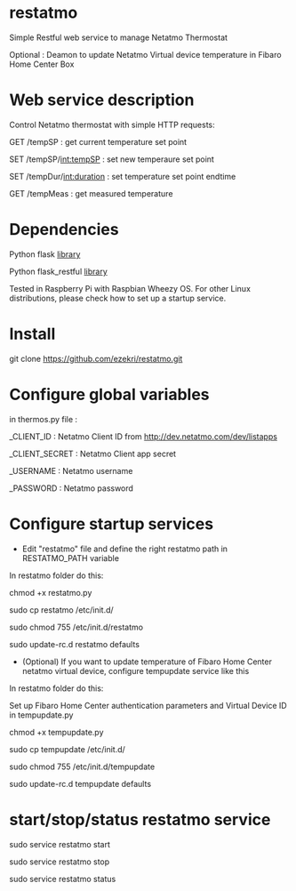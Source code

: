 # restatmo
Simple Restful web service to manage Netatmo Thermostat

Optional : Deamon to update Netatmo Virtual device temperature in Fibaro Home Center Box

# Web service description 
Control Netatmo thermostat with simple HTTP requests:

GET /tempSP : get current temperature set point

SET /tempSP/<int:tempSP> : set new temperaure set point

SET /tempDur/<int:duration> : set temperature set point endtime

GET /tempMeas : get measured temperature

# Dependencies
Python flask [library](http://flask.pocoo.org/)

Python flask_restful [library](http://flask-restful-cn.readthedocs.org/en/0.3.4/installation.html#installation) 

Tested in Raspberry Pi with Raspbian Wheezy OS. For other Linux distributions, please check how to set up a startup service.

# Install
git clone https://github.com/ezekri/restatmo.git

# Configure global variables

in thermos.py file :

_CLIENT_ID : Netatmo Client ID from http://dev.netatmo.com/dev/listapps

_CLIENT_SECRET : Netatmo Client app secret

_USERNAME : Netatmo username

_PASSWORD : Netatmo password

# Configure startup services

- Edit "restatmo" file and define the right restatmo path in RESTATMO_PATH variable

In restatmo folder do this:

chmod +x restatmo.py

sudo cp restatmo /etc/init.d/

sudo chmod 755 /etc/init.d/restatmo

sudo update-rc.d restatmo defaults

- (Optional) If you want to update temperature of Fibaro Home Center netatmo virtual device, configure tempupdate service like this

In restatmo folder do this:

Set up Fibaro Home Center authentication parameters and Virtual Device ID in tempupdate.py 

chmod +x tempupdate.py

sudo cp tempupdate /etc/init.d/

sudo chmod 755 /etc/init.d/tempupdate

sudo update-rc.d tempupdate defaults



# start/stop/status restatmo service
sudo service restatmo start

sudo service restatmo stop

sudo service restatmo status
